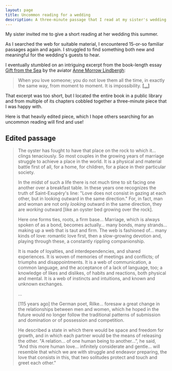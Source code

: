 ```yaml
---
layout: page
title: Uncommon reading for a wedding
description: A three-minute passage that I read at my sister's wedding after much searching.
---
```

My sister invited me to give a short reading at her wedding this summer.

As I searched the web for suitable material, I encountered 15-or-so familiar passages again and again. I struggled to find something both new and meaningful for the wedding's guests to hear.

I eventually stumbled on an intriguing excerpt from the book-length essay [Gift from the Sea](https://en.wikipedia.org/wiki/Gift_from_the_Sea) by the aviator [Anne Morrow Lindbergh](https://en.wikipedia.org/wiki/Anne_Morrow_Lindbergh):

> When you love someone; you do not love them all the time, in exactly the same way, from moment to moment. It is impossibility. [[…]](https://www.hitched.co.uk/wedding-planning/readings/extract-from-gift-from-the-sea)

That excerpt was too short, but I located the entire book in a public library and from multiple of its chapters cobbled together a three-minute
piece that I was happy with.

Here is that heavily edited piece, which I hope others searching for an uncommon reading will find and use!

## Edited passage

> The oyster has fought to have that place on the rock to which it… clings tenaciously. So most couples in the growing years of marriage struggle to achieve a place in the world. It is a physical and material battle first of all, for a home, for children, for a place in their particular society.
>
> In the midst of such a life there is not much time to sit facing one another over a breakfast table. In these years one recognizes the truth of Saint-Exupéry's line: "Love does not consist in gazing at each other, but in looking outward in the same direction." For, in fact, man and woman are not only _looking_ outward in the same direction, they are _working_ outward [like an oyster bed growing over the rock].
>
> Here one forms ties, roots, a firm base... Marriage, which is always spoken of as a bond, becomes actually… many bonds, many strands… making up a web that is taut and firm. The web is fashioned of… many kinds of love: romantic love first, then a slow-growing devotion and, playing through these, a constantly rippling companionship.
>
> It is made of loyalties, and interdependencies, and shared experiences. It is woven of memories of meetings and conflicts; of triumphs and disappointments. It is a web of communication, a common language, and the acceptance of a lack of language, too; a knowledge of likes and dislikes, of habits and reactions, both physical and mental. It is a web of instincts and intuitions, and known and unknown exchanges.
>
> …
>
> [115 years ago] the German poet, Rilke… foresaw a great change in the relationships between men and women, which he hoped in the future would no longer follow the traditional patterns of submission and domination or of possession and competition.
>
> He described a state in which there would be space and freedom for growth, and in which each partner would be the means of releasing the other. "A relation... of one human being to another…”, he said, “And this more human love… infinitely considerate and gentle… will resemble that which we are with struggle and endeavor preparing, the love that consists in this, that two solitudes protect and touch and greet each other."
